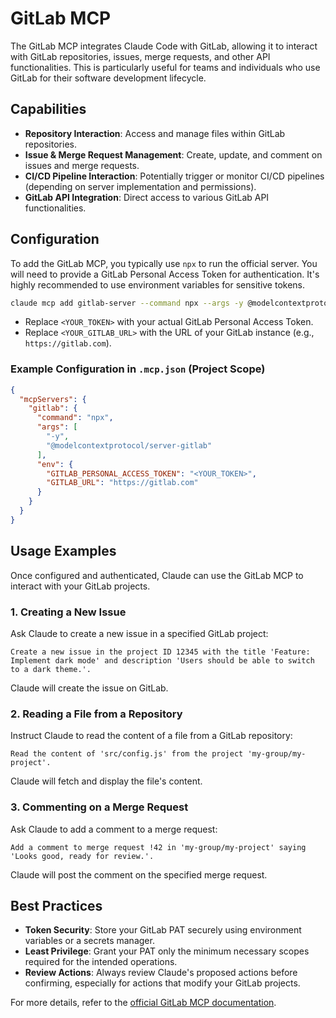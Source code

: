 
# GitLab MCP

The GitLab MCP integrates Claude Code with GitLab, allowing it to interact with GitLab repositories, issues, merge requests, and other API functionalities. This is particularly useful for teams and individuals who use GitLab for their software development lifecycle.

## Capabilities

*   **Repository Interaction**: Access and manage files within GitLab repositories.
*   **Issue & Merge Request Management**: Create, update, and comment on issues and merge requests.
*   **CI/CD Pipeline Interaction**: Potentially trigger or monitor CI/CD pipelines (depending on server implementation and permissions).
*   **GitLab API Integration**: Direct access to various GitLab API functionalities.

## Configuration

To add the GitLab MCP, you typically use `npx` to run the official server. You will need to provide a GitLab Personal Access Token for authentication. It's highly recommended to use environment variables for sensitive tokens.

```bash
claude mcp add gitlab-server --command npx --args -y @modelcontextprotocol/server-gitlab --env GITLAB_PERSONAL_ACCESS_TOKEN=<YOUR_TOKEN> --env GITLAB_URL=<YOUR_GITLAB_URL>
```

*   Replace `<YOUR_TOKEN>` with your actual GitLab Personal Access Token.
*   Replace `<YOUR_GITLAB_URL>` with the URL of your GitLab instance (e.g., `https://gitlab.com`).

### Example Configuration in `.mcp.json` (Project Scope)

```json
{
  "mcpServers": {
    "gitlab": {
      "command": "npx",
      "args": [
        "-y",
        "@modelcontextprotocol/server-gitlab"
      ],
      "env": {
        "GITLAB_PERSONAL_ACCESS_TOKEN": "<YOUR_TOKEN>",
        "GITLAB_URL": "https://gitlab.com"
      }
    }
  }
}
```

## Usage Examples

Once configured and authenticated, Claude can use the GitLab MCP to interact with your GitLab projects.

### 1. Creating a New Issue

Ask Claude to create a new issue in a specified GitLab project:

```
Create a new issue in the project ID 12345 with the title 'Feature: Implement dark mode' and description 'Users should be able to switch to a dark theme.'.
```

Claude will create the issue on GitLab.

### 2. Reading a File from a Repository

Instruct Claude to read the content of a file from a GitLab repository:

```
Read the content of 'src/config.js' from the project 'my-group/my-project'.
```

Claude will fetch and display the file's content.

### 3. Commenting on a Merge Request

Ask Claude to add a comment to a merge request:

```
Add a comment to merge request !42 in 'my-group/my-project' saying 'Looks good, ready for review.'.
```

Claude will post the comment on the specified merge request.

## Best Practices

*   **Token Security**: Store your GitLab PAT securely using environment variables or a secrets manager.
*   **Least Privilege**: Grant your PAT only the minimum necessary scopes required for the intended operations.
*   **Review Actions**: Always review Claude's proposed actions before confirming, especially for actions that modify your GitLab projects.

For more details, refer to the [official GitLab MCP documentation](https://modelcontextprotocol.io/examples/gitlab).

